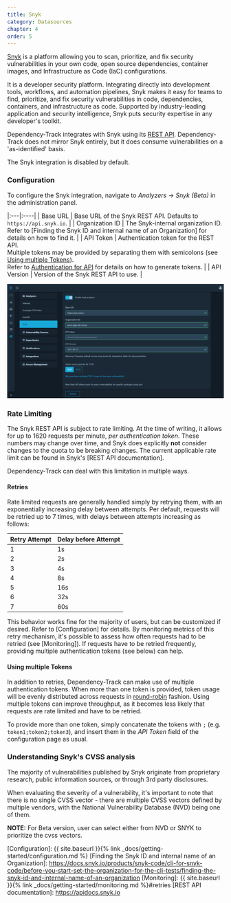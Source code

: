 ```yaml
---
title: Snyk
category: Datasources
chapter: 4
order: 5
---
```


[Snyk](https://security.snyk.io) is a platform allowing you to scan, prioritize, and fix security vulnerabilities in your own code, open source dependencies, container images, and Infrastructure as Code (IaC) configurations.

It is a developer security platform. Integrating directly into development tools, workflows, and automation pipelines, Snyk makes it easy for teams to find, prioritize, and fix security vulnerabilities in code, dependencies, containers, and infrastructure as code. Supported by industry-leading application and security intelligence, Snyk puts security expertise in any developer's toolkit.

Dependency-Track integrates with Snyk using its [REST API](https://apidocs.snyk.io/). Dependency-Track does not mirror Snyk entirely,
but it does consume vulnerabilities on a 'as-identified' basis.

The Snyk integration is disabled by default.

### Configuration

To configure the Snyk integration, navigate to *Analyzers* -> *Snyk (Beta)* in the administration panel.

|:---|:----|
| Base URL | Base URL of the Snyk REST API. Defaults to `https://api.snyk.io`. |
| Organization ID | The Snyk-internal organization ID. <br/>Refer to [Finding the Snyk ID and internal name of an Organization] for details on how to find it. |
| API Token | Authentication token for the REST API. <br/>Multiple tokens may be provided by separating them with semicolons (see [Using multiple Tokens](#using-multiple-tokens)). <br/>Refer to [Authentication for API] for details on how to generate tokens. |
| API Version | Version of the Snyk REST API to use. |

![Snyk Configuration](../../images/snyk-configuration.png)

### Rate Limiting

The Snyk REST API is subject to rate limiting. At the time of writing, it allows for up to 1620 requests per minute, *per authentication token*.
These numbers may change over time, and Snyk does explicitly **not** consider changes to the quota to be breaking changes.
The current applicable rate limit can be found in Snyk's [REST API documentation].

Dependency-Track can deal with this limitation in multiple ways.

#### Retries

Rate limited requests are generally handled simply by retrying them, with an exponentially increasing delay between attempts.
Per default, requests will be retried up to 7 times, with delays between attempts increasing as follows:

| Retry Attempt | Delay before Attempt |
|:--------------|:---------------------|
| 1             | 1s                   |
| 2             | 2s                   |
| 3             | 4s                   |
| 4             | 8s                   |
| 5             | 16s                  |
| 6             | 32s                  |
| 7             | 60s                  |

This behavior works fine for the majority of users, but can be customized if desired. Refer to [Configuration] for details.
By monitoring metrics of this retry mechanism, it's possible to assess how often requests had to be retried (see [Monitoring]).
If requests have to be retried frequently, providing multiple authentication tokens (see below) can help.

#### Using multiple Tokens

In addition to retries, Dependency-Track can make use of multiple authentication tokens. When more than one token is
provided, token usage will be evenly distributed across requests in [round-robin](https://en.wikipedia.org/wiki/Round-robin_scheduling) fashion.
Using multiple tokens can improve throughput, as it becomes less likely that requests are rate limited and have to be retried.

To provide more than one token, simply concatenate the tokens with `;` (e.g. `token1;token2;token3`), 
and insert them in the *API Token* field of the configuration page as usual.

### Understanding Snyk's CVSS analysis

The majority of vulnerabilities published by Snyk originate from proprietary research, public information sources, or through 3rd party disclosures.

When evaluating the severity of a vulnerability, it's important to note that there is no single CVSS vector - there are multiple CVSS vectors defined by multiple vendors, with the National Vulnerability Database (NVD) being one of them.

**NOTE:** For Beta version, user can select either from NVD or SNYK to prioritize the cvss vectors.

[Authentication for API]: https://docs.snyk.io/snyk-api-info/authentication-for-api
[Configuration]: {{ site.baseurl }}{% link _docs/getting-started/configuration.md %}
[Finding the Snyk ID and internal name of an Organization]: https://docs.snyk.io/products/snyk-code/cli-for-snyk-code/before-you-start-set-the-organization-for-the-cli-tests/finding-the-snyk-id-and-internal-name-of-an-organization
[Monitoring]: {{ site.baseurl }}{% link _docs/getting-started/monitoring.md %}#retries
[REST API documentation]: https://apidocs.snyk.io